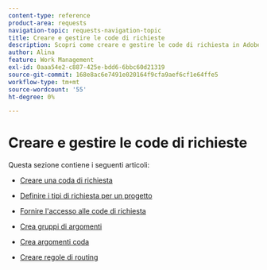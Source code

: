 ```yaml
---
content-type: reference
product-area: requests
navigation-topic: requests-navigation-topic
title: Creare e gestire le code di richieste
description: Scopri come creare e gestire le code di richiesta in Adobe Workfront nei seguenti articoli.
author: Alina
feature: Work Management
exl-id: 0aaa54e2-c887-425e-bdd6-6bbc60d21319
source-git-commit: 168e8ac6e7491e020164f9cfa9aef6cf1e64ffe5
workflow-type: tm+mt
source-wordcount: '55'
ht-degree: 0%

---
```


# Creare e gestire le code di richieste

Questa sezione contiene i seguenti articoli:

* [Creare una coda di richiesta](../../../manage-work/requests/create-and-manage-request-queues/create-request-queue.md)
* [Definire i tipi di richiesta per un progetto](../../../manage-work/requests/create-and-manage-request-queues/define-request-types-for-project.md)
* [Fornire l&#39;accesso alle code di richiesta](../../../manage-work/requests/create-and-manage-request-queues/provide-access-to-request-queues.md)
* [Crea gruppi di argomenti](../../../manage-work/requests/create-and-manage-request-queues/create-topic-groups.md)
* [Crea argomenti coda](../../../manage-work/requests/create-and-manage-request-queues/create-queue-topics.md)
* [Creare regole di routing](../../../manage-work/requests/create-and-manage-request-queues/create-routing-rules.md)

   <!--
  <li><a href="../../../manage-work/requests/create-and-manage-request-queues/queue-details-tab-overview.md" class="MCXref xref" xrefformat="{para}">Overview of the Queue Details tab in a project</a> </li>
  -->
